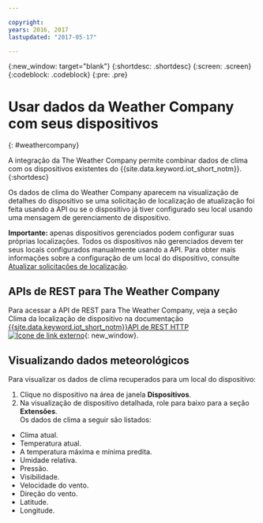 ```yaml
---

copyright:
years: 2016, 2017
lastupdated: "2017-05-17"

---
```


{:new_window: target="blank"}
{:shortdesc: .shortdesc}
{:screen: .screen}
{:codeblock: .codeblock}
{:pre: .pre}

# Usar dados da Weather Company com seus dispositivos
{: #weathercompany}

A integração da The Weather Company permite combinar dados de clima com os dispositivos existentes do {{site.data.keyword.iot_short_notm}}.
{:shortdesc}

Os dados de clima do Weather Company aparecem na visualização de detalhes do dispositivo se uma solicitação de localização de atualização foi feita usando a API ou se o dispositivo já tiver configurado seu local usando uma mensagem de gerenciamento de dispositivo.

**Importante:** apenas dispositivos gerenciados podem configurar suas próprias localizações. Todos os dispositivos não gerenciados devem ter seus locais configurados manualmente usando a API. Para obter mais informações sobre a configuração de um local do dispositivo, consulte [Atualizar solicitações de localização](../devices/device_mgmt/index.html#update-location).

## APIs de REST para The Weather Company
Para acessar a API de REST para The Weather Company, veja a
seção Clima da localização de dispositivo na documentação [{{site.data.keyword.iot_short_notm}}API de REST HTTP ![Ícone de link externo](../../../icons/launch-glyph.svg)](https://docs.internetofthings.ibmcloud.com/apis/swagger/v0002/info-mgmt.html){: new_window}.

## Visualizando dados meteorológicos

Para visualizar os dados de clima recuperados para um local do dispositivo:
1. Clique no dispositivo na área de janela **Dispositivos**.
2. Na visualização de dispositivo detalhada, role para baixo para a seção **Extensões**.  
Os dados de clima a seguir são listados:
 - Clima atual.
 - Temperatura atual.
 - A temperatura máxima e mínima predita.
 - Umidade relativa.
 - Pressão.
 - Visibilidade.
 - Velocidade do vento.
 - Direção do vento.
 - Latitude.
 - Longitude.

<!-- Weather data from The Weather Company extension can be retrieved by using the API. For information on the Weather Company API, see [The Weather Company API documentation ![External link icon](../../../icons/launch-glyph.svg)](https://docs.internetofthings.ibmcloud.com/swagger/ext-twc.html){: new_window}. -->
